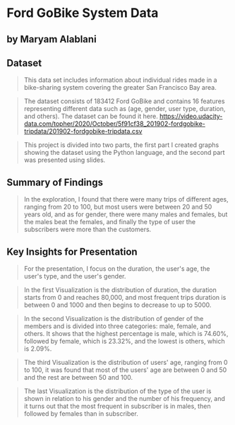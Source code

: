 # Ford GoBike System Data
## by Maryam Alablani


## Dataset

> This data set includes information about individual rides made in a bike-sharing system covering the greater San Francisco Bay area.

> The dataset consists of 183412 Ford GoBike and contains 16 features representing different data such as (age, gender, user type, duration, and others). The dataset can be found it here. https://video.udacity-data.com/topher/2020/October/5f91cf38_201902-fordgobike-tripdata/201902-fordgobike-tripdata.csv

> This project is divided into two parts, the first part I created graphs showing the dataset using the Python language, and the second part was presented using slides.


## Summary of Findings

> In the exploration, I found that there were many trips of different ages, ranging from 20 to 100, but most users were between 20 and 50 years old, and as for gender, there were many males and females, but the males beat the females, and finally the type of user the subscribers were more than the customers.


## Key Insights for Presentation

> For the presentation, I focus on  the duration, the user's age, the user's type, and the user's gender.

> In the first Visualization is the distribution of duration, the duration starts from 0 and reaches 80,000, and most frequent trips duration is between 0 and 1000 and then begins to decrease to up to 5000.

> In the second Visualization is the distribution of gender of the members and is divided into three categories: male, female, and others. It shows that the highest percentage is male, which is 74.60%, followed by female, which is 23.32%, and the lowest is others, which is 2.09%.

> The third Visualization is the distribution of users' age, ranging from 0 to 100, it was found that most of the users' age are between 0 and 50 and the rest are between 50 and 100.

> The last Visualization is the distribution of the type of the user is shown in relation to his gender and the number of his frequency, and it turns out that the most frequent in subscriber is in males, then followed by females than in subscriber.